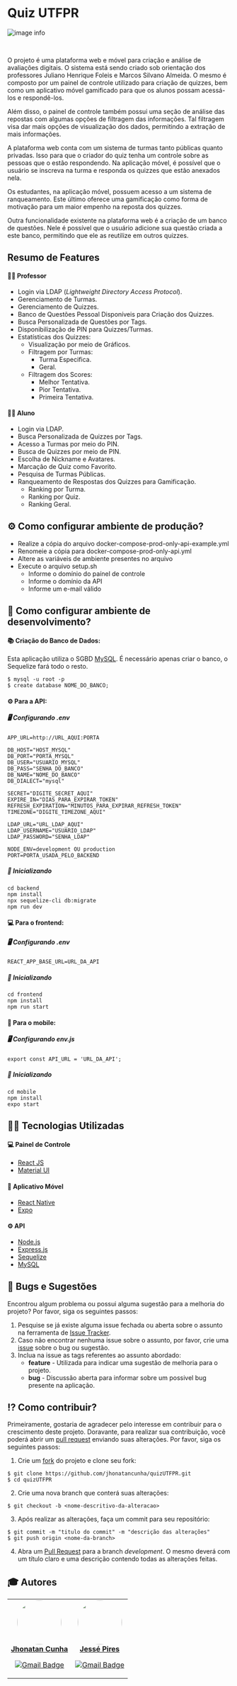 

# Quiz UTFPR
![image info](./capa.png)

<p align="center">
<img src="https://img.shields.io/github/repo-size/jhonatancunha/quizUTFPR?color=%23372775&style=for-the-badge" alt="">
<img src="https://img.shields.io/github/contributors/jhonatancunha/quizUTFPR?color=%23372775&style=for-the-badge" alt="">
</p>


O projeto é uma plataforma web e móvel para criação e análise de avaliações digitais. O sistema está sendo criado sob orientação dos professores Juliano Henrique Foleis e Marcos Silvano Almeida. O mesmo é composto por um painel de controle utilizado para criação de quizzes, bem como um aplicativo móvel gamificado para que os alunos possam acessá-los e respondê-los. 

Além disso, o painel de controle também possui uma seção de análise das repostas com algumas opções de filtragem das informações. Tal filtragem visa dar mais opções de visualização dos dados, permitindo a extração de mais informações. 

A plataforma web conta com um sistema de turmas tanto públicas quanto privadas. Isso para que o criador do quiz tenha um controle sobre as pessoas que o estão respondendo. Na aplicação móvel, é possível que o usuário se inscreva na turma e responda os quizzes que estão anexados nela.

Os estudantes, na aplicação móvel, possuem acesso a um sistema de ranqueamento. Este último oferece uma gamificação como forma de motivação para um maior empenho na reposta dos quizzes.

Outra funcionalidade existente na plataforma web é a criação de um banco de questões. Nele é possível que o usuário adicione sua questão criada a este banco, permitindo que ele as reutilize em outros quizzes. 

## Resumo de Features

#### 🧑‍🏫 Professor 

* Login via LDAP (*Lightweight Directory Access Protocol*).
* Gerenciamento de Turmas.
* Gerenciamento de Quizzes.
* Banco de Questões Pessoal Disponíveis para Criação dos Quizzes.
* Busca Personalizada de Questões por Tags.
* Disponibilização de PIN para Quizzes/Turmas.
* Estatísticas dos Quizzes:
    * Visualização por meio de Gráficos.
    * Filtragem por Turmas:
        * Turma Especifica.
        * Geral.
    * Filtragem dos Scores:
        * Melhor Tentativa.
        * Pior Tentativa.
        * Primeira Tentativa.




#### 🧑‍🎓 Aluno

* Login via LDAP.
* Busca Personalizada de Quizzes por Tags.
* Acesso a Turmas por meio do PIN.
* Busca de Quizzes por meio de PIN.
* Escolha de Nickname e Avatares.
* Marcação de Quiz como Favorito.
* Pesquisa de Turmas Públicas.
* Ranqueamento de Respostas dos Quizzes para Gamificação.
    * Ranking por Turma.
    * Ranking por Quiz.
    * Ranking Geral.

## ⚙️ Como configurar ambiente de produção?

- Realize a cópia do arquivo docker-compose-prod-only-api-example.yml
- Renomeie a cópia para docker-compose-prod-only-api.yml
- Altere as variáveis de ambiente presentes no arquivo
- Execute o arquivo setup.sh
  - Informe o domínio do paínel de  controle
  - Informe o domínio da API
  - Informe um e-mail válido

## :checkered_flag: Como configurar ambiente de desenvolvimento?

#### 📚	Criação do Banco de Dados:

Esta aplicação utiliza o SGBD [MySQL](https://www.mysql.com/). É necessário apenas criar o banco, o Sequelize fará todo o resto.

```
$ mysql -u root -p
$ create database NOME_DO_BANCO;
```

#### ⚙️ Para a API: 

##### 🖥️ Configurando .env

```
APP_URL=http://URL_AQUI:PORTA

DB_HOST="HOST_MYSQL"
DB_PORT="PORTA_MYSQL"
DB_USER="USUARIO_MYSQL"
DB_PASS="SENHA_DO_BANCO"
DB_NAME="NOME_DO_BANCO"
DB_DIALECT="mysql"

SECRET="DIGITE_SECRET_AQUI"
EXPIRE_IN="DIAS_PARA_EXPIRAR_TOKEN"
REFRESH_EXPIRATION="MINUTOS_PARA_EXPIRAR_REFRESH_TOKEN"
TIMEZONE="DIGITE_TIMEZONE_AQUI"

LDAP_URL="URL_LDAP_AQUI"
LDAP_USERNAME="USUARIO_LDAP"
LDAP_PASSWORD="SENHA_LDAP"

NODE_ENV=development OU production
PORT=PORTA_USADA_PELO_BACKEND
```

##### :checkered_flag: Inicializando
```
cd backend
npm install
npx sequelize-cli db:migrate 
npm run dev
```

#### :computer: Para o frontend: 

##### 🖥️ Configurando .env

```
REACT_APP_BASE_URL=URL_DA_API
```

##### :checkered_flag: Inicializando

```
cd frontend
npm install
npm run start
```

#### :iphone: Para o mobile: 

##### 🖥️ Configurando env.js

```
export const API_URL = 'URL_DA_API';
```

##### :checkered_flag: Inicializando
```
cd mobile
npm install
expo start
```

## 👩‍💻 Tecnologias Utilizadas

#### :computer: Painel de Controle

* [React JS](https://reactjs.org)
* [Material UI](https://mui.com/pt/)

#### :iphone: Aplicativo Móvel

* [React Native](https://reactnative.dev/)
* [Expo](https://docs.expo.dev/)

#### ⚙️ API

* [Node.js](https://nodejs.org/en/)
* [Express.js](https://expressjs.com/pt-br/)
* [Sequelize](https://sequelize.org/)
* [MySQL](https://www.mysql.com/)



## :bug: Bugs e Sugestões

Encontrou algum problema ou possui alguma sugestão para a melhoria do projeto? Por favor, siga os seguintes passos:

1. Pesquise se já existe alguma issue fechada ou aberta sobre o assunto na ferramenta de [Issue Tracker](https://github.com/jhonatancunha/quizUTFPR/issues).
2. Caso não encontrar nenhuma issue sobre o assunto, por favor, crie uma [issue](https://github.com/jhonatancunha/quizUTFPR/issues/new) sobre o bug ou sugestão.
3. Inclua na issue as tags referentes ao assunto abordado:
    * **feature** - Utilizada para indicar uma sugestão de melhoria para o projeto.
    *  **bug** - Discussão aberta para informar sobre um possivel bug presente na aplicação.

## :interrobang: Como contribuir?

Primeiramente, gostaria de agradecer pelo interesse em contribuir para o crescimento deste projeto. Doravante, para realizar sua contribuição, você poderá abrir um [pull request](https://help.github.com/articles/about-pull-requests/) enviando suas alterações. Por favor, siga os seguintes passos:

1. Crie um [fork](https://docs.github.com/en/get-started/quickstart/fork-a-repo) do projeto e clone seu fork:

```
$ git clone https://github.com/jhonatancunha/quizUTFPR.git
$ cd quizUTFPR
```

2. Crie uma nova branch que conterá suas alterações:

```
$ git checkout -b <nome-descritivo-da-alteracao>
```

3. Após realizar as alterações, faça um commit para seu repositório:

```
$ git commit -m "titulo do commit" -m "descrição das alterações"
$ git push origin <nome-da-branch>
```

4. Abra um [Pull Request](https://help.github.com/articles/about-pull-requests/) para a branch *development*. O mesmo deverá com um título claro e uma descrição contendo todas as alterações feitas.


## :mortar_board: Autores

<center>
<table><tr>
<td align="center"><a href="https://github.com/jhonatancunha">
 <img style="border-radius: 50%;" src="https://avatars0.githubusercontent.com/u/52831621?s=460&u=2b0cfdafeb7756176ded82c41738e773e92762b8&v=4" width="100px;" alt=""/>
<br />
 <b>Jhonatan Cunha</b></a>
 <a href="https://github.com/jhonatancunha" title="Repositorio Jhonatan"></a>

[![Gmail Badge](https://img.shields.io/badge/-jhonatancunha@alunos.utfpr.edu.br-c14438?style=flat-square&logo=Gmail&logoColor=white&link=mailto:jhonatancunha@alunos.utfpr.edu.br)](mailto:jhonatancunha@alunos.utfpr.edu.br)</td>

<td align="center"><a href="https://github.com/JessePires">
 <img style="border-radius: 50%;" src="https://avatars0.githubusercontent.com/u/20424496?s=460&u=87f2870ff153ab88402d6246cb3347a46ae33fe9&v=4" width="100px;" alt=""/>
<br />
 <b>Jessé Pires</b>
 </a> <a href="https://github.com/JessePires" title="Repositorio Jessé"></a>

[![Gmail Badge](https://img.shields.io/badge/-jesserocha@alunos.utfpr.edu.br-c14438?style=flat-square&logo=Gmail&logoColor=white&link=mailto:jesserocha@alunos.utfpr.edu.br)](mailto:jesserocha@alunos.utfpr.edu.br)</td>
</tr></table>
</center>

